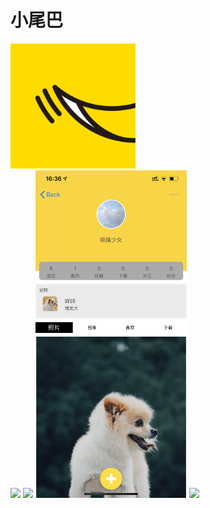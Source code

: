 # 小尾巴
<img src="./icon1.png" width="200" heigth="200">
<br/>
<img src="./detail4.PNG" width="48%">
<img src="./detail5.PNG" width="48%">
<img src="./detail6.PNG" width="48%">
<img src="./detail7.PNG" width="48%">
